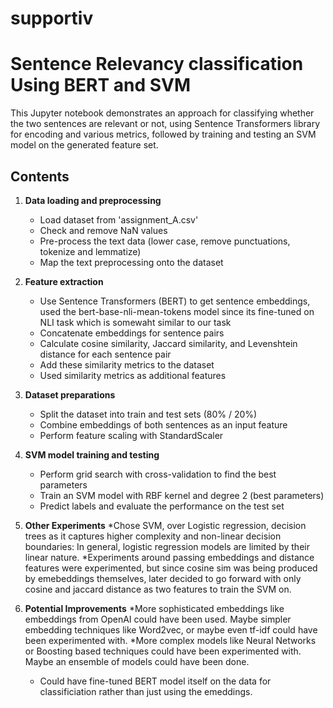 # supportiv
# Sentence Relevancy classification Using BERT and SVM

This Jupyter notebook demonstrates an approach for classifying whether the two sentences are relevant or not, using Sentence Transformers library for encoding and various metrics, followed by training and testing an SVM model on the generated feature set.


## Contents

1. **Data loading and preprocessing**
    * Load dataset from 'assignment_A.csv'
    * Check and remove NaN values
    * Pre-process the text data (lower case, remove punctuations, tokenize and lemmatize)
    * Map the text preprocessing onto the dataset

2. **Feature extraction**
    * Use Sentence Transformers (BERT) to get sentence embeddings, used the bert-base-nli-mean-tokens model since its fine-tuned on NLI task which is somewaht similar to our task
    * Concatenate embeddings for sentence pairs
    * Calculate cosine similarity, Jaccard similarity, and Levenshtein distance for each sentence pair
    * Add these similarity metrics to the dataset
    * Used similarity metrics as additional features
    
3. **Dataset preparations**
    * Split the dataset into train and test sets (80% / 20%)
    * Combine embeddings of both sentences as an input feature
    * Perform feature scaling with StandardScaler

4. **SVM model training and testing**
    * Perform grid search with cross-validation to find the best parameters
    * Train an SVM model with RBF kernel and degree 2 (best parameters)
    * Predict labels and evaluate the performance on the test set

5. **Other Experiments**
    *Chose SVM, over Logistic regression, decision trees as it captures higher complexity and non-linear decision boundaries: In general, logistic regression models are limited by their linear nature.
    *Experiments around passing embeddings and distance features were experimented, but since cosine sim was being produced by emebeddings themselves, later decided to go forward with only cosine and jaccard distance as two features to train the SVM on.
    
6. **Potential Improvements**
    *More sophisticated embeddings like embeddings from OpenAI could have been used. Maybe simpler embedding techniques like Word2vec, or maybe even tf-idf could have been experimented with. 
    *More complex models like Neural Networks or Boosting based techniques could have been experimented with. Maybe an ensemble of models could have been done.
    * Could have fine-tuned BERT model itself on the data for classificiation rather than just using the emeddings.


